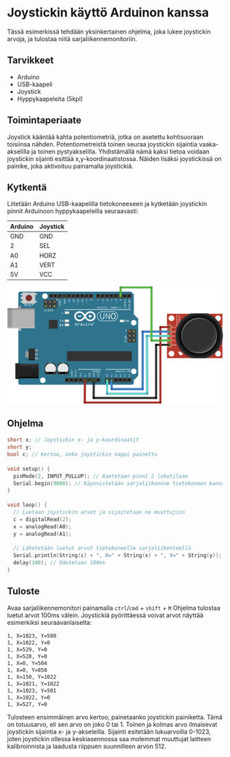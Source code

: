 # Joystickin käyttö Arduinon kanssa
Tässä esimerkissä tehdään yksinkertainen ohjelma, joka lukee joystickin arvoja,
ja tulostaa niitä sarjaliikennemonitoriin.

## Tarvikkeet
* Arduino
* USB-kaapeli
* Joystick
* Hyppykaapeleita (5kpl)

## Toimintaperiaate
Joystick kääntää kahta potentiometriä, jotka on asetettu kohtisuoraan
toisiinsa nähden. Potentiometreistä toinen seuraa joystickin sijaintia
vaaka-akselilla ja toinen pystyakselilla. Yhdistämällä nämä kaksi tietoa
voidaan joystickin sijainti esittää x,y-koordinaatistossa. Näiden lisäksi
joystickissä on painike, joka aktivoituu painamalla joystickiä.

## Kytkentä
Liitetään Arduino USB-kaapelilla tietokoneeseen ja kytketään
joystickin pinnit Arduinoon hyppykaapeleilla seuraavasti:

|Arduino   |Joystick   |
|----------|-----------|
|GND       |GND        |
|2         |SEL        |
|A0        |HORZ       |
|A1        |VERT       |
|5V        |VCC        |

![](joystick.png)

## Ohjelma
```c++
short x; // Joystickin x- ja y-koordinaatit
short y;
bool c; // Kertoo, onko joystickin nappi painettu

void setup() {
  pinMode(2, INPUT_PULLUP); // Asetetaan pinni 2 lukutilaan
  Serial.begin(9600); // Käynnistetään sarjaliikennne tietokoneen kanssa
}

void loop() {
  // Luetaan joystickin arvot ja sijoitetaan ne muuttujiin
  c = digitalRead(2);
  x = analogRead(A0);
  y = analogRead(A1);

  // Lähetetään luetut arvot tietokoneelle sarjaliikenteellä
  Serial.println(String(c) + ", X=" + String(x) + ", Y=" + String(y));
  delay(100); // Odotetaan 100ms
}
```

## Tuloste
Avaa sarjaliikennemonitori painamalla `ctrl`/`cmd` + `shift` + `M`
Ohjelma tulostaa luetut arvot 100ms välein.
Joystickiä pyörittäessä voivat arvot näyttää esimerkiksi seuraavanlaiselta:
```
1, X=1023, Y=508
1, X=1022, Y=0
1, X=529, Y=0
1, X=528, Y=0
1, X=0, Y=504
1, X=0, Y=858
1, X=150, Y=1022
1, X=1021, Y=1022
1, X=1023, Y=501
1, X=1022, Y=0
1, X=527, Y=0
```
Tulosteen ensimmäinen arvo kertoo, painetaanko joystickin painiketta.
Tämä on totuusarvo, eli sen arvo on joko 0 tai 1. Toinen ja kolmas arvo
ilmaisevat joystickin sijaintia x- ja y-akseleilla. Sijainti esitetään
lukuarvoilla 0-1023, joten joystickin ollessa keskiasennossa saa molemmat
muuttujat laitteen kalibroinnista ja laadusta riippuen suunnilleen arvon 512.
